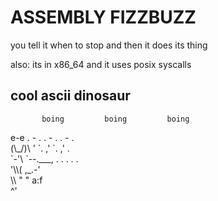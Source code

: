 # ASSEMBLY FIZZBUZZ
you tell it when to stop and then it does its thing

also: its in x86\_64 and it uses posix syscalls

## cool ascii dinosaur
           boing         boing         boing              
 e-e           . - .         . - .         . - .          
(\\\_/)\\       '       \`.   ,'       \`.   ,'       .        
 \`-'\\ \`--.\_\_\_,         . .           . .          .       
    '\\\\( ,\_.-'                                             
       \\\\               \"             \"            a:f    
       ^'
